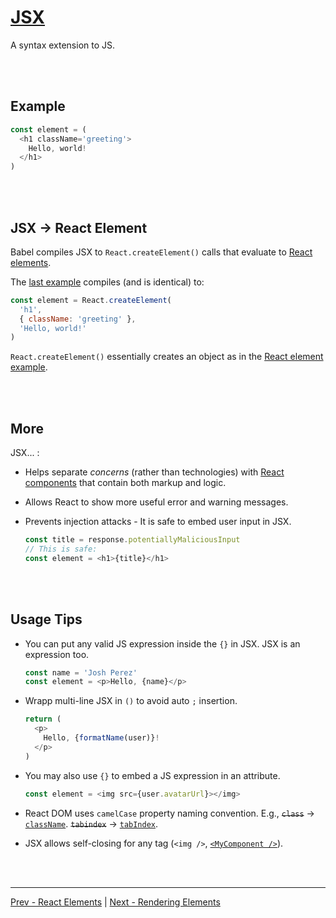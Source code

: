 # [JSX](https://reactjs.org/docs/introducing-jsx.html)

A syntax extension to JS.

<br /><br />

## Example

```js
const element = (
  <h1 className='greeting'>
    Hello, world!
  </h1>
)
```

<br /><br />

## JSX -> React Element

Babel compiles JSX to `React.createElement()` calls that evaluate to
[React elements](./react-elements.md).

The
[last example](#example)
compiles (and is identical) to:

```js
const element = React.createElement(
  'h1',
  { className: 'greeting' },
  'Hello, world!'
)
```

`React.createElement()` essentially creates an object as in the
[React element example](./react-elements.md#example).

<br /><br />

## More

JSX... :

* Helps separate *concerns* (rather than technologies) with
  [React components](./components-and-props.md#react-components)
  that contain both markup and logic.
* Allows React to show more useful error and warning messages.
* Prevents injection attacks - It is safe to embed user input in JSX.

  ```js
  const title = response.potentiallyMaliciousInput
  // This is safe:
  const element = <h1>{title}</h1>
  ```

<br /><br />

## Usage Tips

* You can put any valid JS expression inside the `{}` in JSX.
  JSX is an expression too.

  ```js
  const name = 'Josh Perez'
  const element = <p>Hello, {name}</p>
  ```

* Wrapp multi-line JSX in `()` to avoid auto `;` insertion.

  ```js
  return (
    <p>
      Hello, {formatName(user)}!
    </p>
  )
  ```

* You may also use `{}` to embed a JS expression in an attribute.

  ```js
  const element = <img src={user.avatarUrl}></img>
  ```

* React DOM uses `camelCase` property naming convention.
  E.g.,
  <del>`class`</del> -> <ins>`className`</ins>.
  <del>`tabindex`</del> -> <ins>`tabIndex`</ins>.

* JSX allows self-closing for any tag (`<img />`,
[`<MyComponent />`](./components-and-props.md)).

<br /><br />

---

[Prev - React Elements](./react-elements.md)
|
[Next - Rendering Elements](./rendering-elements.md)
